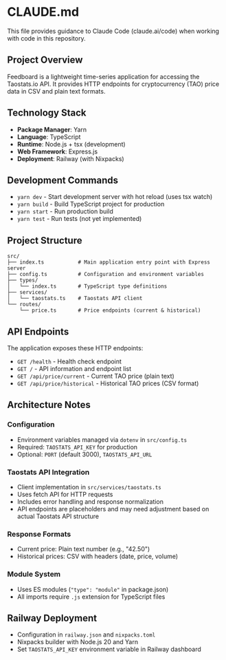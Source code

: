 # CLAUDE.md

This file provides guidance to Claude Code (claude.ai/code) when working with code in this repository.

## Project Overview

Feedboard is a lightweight time-series application for accessing the Taostats.io API. It provides HTTP endpoints for cryptocurrency (TAO) price data in CSV and plain text formats.

## Technology Stack

- **Package Manager**: Yarn
- **Language**: TypeScript
- **Runtime**: Node.js + tsx (development)
- **Web Framework**: Express.js
- **Deployment**: Railway (with Nixpacks)

## Development Commands

- `yarn dev` - Start development server with hot reload (uses tsx watch)
- `yarn build` - Build TypeScript project for production
- `yarn start` - Run production build
- `yarn test` - Run tests (not yet implemented)

## Project Structure

```
src/
├── index.ts           # Main application entry point with Express server
├── config.ts          # Configuration and environment variables
├── types/
│   └── index.ts       # TypeScript type definitions
├── services/
│   └── taostats.ts    # Taostats API client
└── routes/
    └── price.ts       # Price endpoints (current & historical)
```

## API Endpoints

The application exposes these HTTP endpoints:

- `GET /health` - Health check endpoint
- `GET /` - API information and endpoint list
- `GET /api/price/current` - Current TAO price (plain text)
- `GET /api/price/historical` - Historical TAO prices (CSV format)

## Architecture Notes

### Configuration
- Environment variables managed via `dotenv` in `src/config.ts`
- Required: `TAOSTATS_API_KEY` for production
- Optional: `PORT` (default 3000), `TAOSTATS_API_URL`

### Taostats API Integration
- Client implementation in `src/services/taostats.ts`
- Uses fetch API for HTTP requests
- Includes error handling and response normalization
- API endpoints are placeholders and may need adjustment based on actual Taostats API structure

### Response Formats
- Current price: Plain text number (e.g., "42.50")
- Historical prices: CSV with headers (date, price, volume)

### Module System
- Uses ES modules (`"type": "module"` in package.json)
- All imports require `.js` extension for TypeScript files

## Railway Deployment

- Configuration in `railway.json` and `nixpacks.toml`
- Nixpacks builder with Node.js 20 and Yarn
- Set `TAOSTATS_API_KEY` environment variable in Railway dashboard
